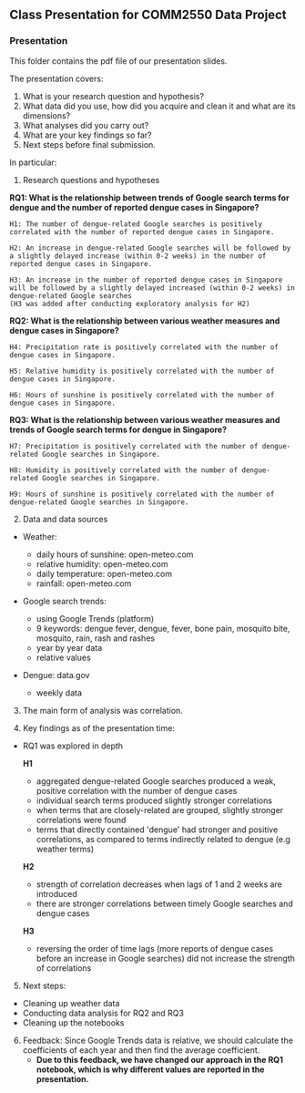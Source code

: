 ## Class Presentation for COMM2550 Data Project

### Presentation
This folder contains the pdf file of our presentation slides.

The presentation covers:
  1. What is your research question and hypothesis?
  2. What data did you use, how did you acquire and clean it and what are its dimensions?
  3. What analyses did you carry out?
  4. What are your key findings so far?
  5. Next steps before final submission.

In particular:

1. Research questions and hypotheses
 
**RQ1: What is the relationship between trends of Google search terms for dengue and the number of reported dengue cases in Singapore?**  
```
H1: The number of dengue-related Google searches is positively correlated with the number of reported dengue cases in Singapore.  

H2: An increase in dengue-related Google searches will be followed by a slightly delayed increase (within 0-2 weeks) in the number of reported dengue cases in Singapore.  

H3: An increase in the number of reported dengue cases in Singapore will be followed by a slightly delayed increased (within 0-2 weeks) in dengue-related Google searches  
(H3 was added after conducting exploratory analysis for H2)
```

**RQ2: What is the relationship between various weather measures and dengue cases in Singapore?**
```
H4: Precipitation rate is positively correlated with the number of dengue cases in Singapore.

H5: Relative humidity is positively correlated with the number of dengue cases in Singapore.

H6: Hours of sunshine is positively correlated with the number of dengue cases in Singapore.
```

**RQ3: What is the relationship between various weather measures and trends of Google search terms for dengue in Singapore?**
```
H7: Precipitation is positively correlated with the number of dengue-related Google searches in Singapore.

H8: Humidity is positively correlated with the number of dengue-related Google searches in Singapore.

H9: Hours of sunshine is positively correlated with the number of dengue-related Google searches in Singapore.
```

  2. Data and data sources
  
- Weather:
    - daily hours of sunshine: open-meteo.com
    - relative humidity: open-meteo.com
    - daily temperature: open-meteo.com
    - rainfall: open-meteo.com

- Google search trends:
    - using Google Trends (platform)
    - 9 keywords: dengue fever, dengue, fever, bone pain, mosquito bite, mosquito, rain, rash and rashes
    - year by year data
    - relative values

- Dengue: data.gov
    - weekly data
  
3. The main form of analysis was correlation.
  
4. Key findings as of the presentation time:

- RQ1 was explored in depth

    **H1**
    - aggregated dengue-related Google searches produced a weak, positive correlation with the number of dengue cases
    - individual search terms produced slightly stronger correlations
    - when terms that are closely-related are grouped, slightly stronger correlations were found
    - terms that directly contained 'dengue' had stronger and positive correlations, as compared to terms indirectly related to dengue (e.g weather terms)

    **H2**
    - strength of correlation decreases when lags of 1 and 2 weeks are introduced
    - there are stronger correlations between timely Google searches and dengue cases

    **H3**
    - reversing the order of time lags (more reports of dengue cases before an increase in Google searches) did not increase the strength of correlations

5. Next steps:
  
 - Cleaning up weather data
 - Conducting data analysis for RQ2 and RQ3
 - Cleaning up the notebooks
 
6. Feedback: Since Google Trends data is relative, we should calculate the coefficients of each year and then find the average coefficient.  
    - **Due to this feedback, we have changed our approach in the RQ1 notebook, which is why different values are reported in the presentation.**